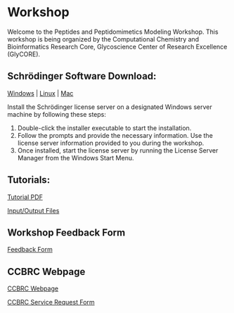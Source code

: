 # Workshop

Welcome to the Peptides and Peptidomimetics Modeling Workshop. This workshop is being organized by the Computational Chemistry and Bioinformatics Research Core, Glycoscience Center of Research Excellence (GlyCORE).

## Schrödinger Software Download:
[Windows](https://olemiss.box.com/s/luoiaujx9qphaan9kq1t3o3kb6oq94w1) |
[Linux](https://olemiss.box.com/s/qdt5spx0ste5ln5t6y1is0gsz790inh6) |
[Mac](https://olemiss.box.com/s/jqwn35y85mpqz7bt3caf50qxjhahh7mu) 

Install the Schrödinger license server on a designated Windows server machine by following these steps:
1. Double-click the installer executable to start the installation.
2. Follow the prompts and provide the necessary information. Use the license server information provided to you during the workshop.
3. Once installed, start the license server by running the License Server Manager from the Windows Start Menu.


## Tutorials:
[Tutorial PDF](https://olemiss.box.com/s/if4dpz8t5g023fj1aig7uoonhvgja5k7)

[Input/Output Files](https://olemiss.box.com/s/aa5mj9u6bkm24qjsbnzeaz4yu9o8j287)


## Workshop Feedback Form
[Feedback Form]( https://forms.gle/ntSes9GHjAnT82r59)

## CCBRC Webpage
[CCBRC Webpage](https://pharmacy.olemiss.edu/glycore/computationalchemistrybioinformaticscore/)

[CCBRC Service Request Form](https://pharmacy.olemiss.edu/glycore/computationalchemistrybioinformaticscore/)
